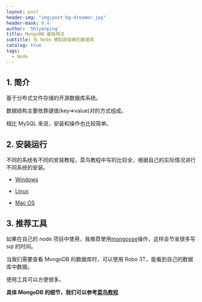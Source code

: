 ```yaml
---
layout: post
header-img: "img/post-bg-dreamer.jpg"
header-mask: 0.4
author: 'Shiyanping'
title: MongoDB 基础用法
subtitle: 与 Node 搭配超级棒的数据库
catalog: true
tags:
  - Node
---
```


## 1. 简介

基于分布式文件存储的开源数据库系统。

数据结构主要依靠键值(key=>value)对的方式组成。

相比 MySQL 来说，安装和操作也比较简单。

## 2. 安装运行

不同的系统有不同的安装教程，菜鸟教程中写的比较全，根据自己的实际情况进行不同系统的安装。

- [Windows](http://www.runoob.com/mongodb/mongodb-window-install.html)

- [Linux](http://www.runoob.com/mongodb/mongodb-linux-install.html)

- [Mac OS](http://www.runoob.com/mongodb/mongodb-osx-install.html)

## 3. 推荐工具

如果在自己的 node 项目中使用，我推荐使用[mongoose](https://mongoose.shujuwajue.com/)操作，这样会节省很多写 sql 的时间。

当我们需要查看 MongoDB 的数据库时，可以使用 Robo 3T，能看到自己的数据库中数据。

使用工具可以方便很多。

**具体 MongoDB 的细节，我们可以参考[菜鸟教程](http://www.runoob.com/mongodb/mongodb-databases-documents-collections.html)**

